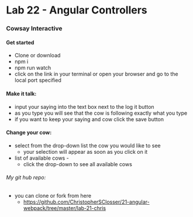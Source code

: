 Lab 22 - Angular Controllers
======

### Cowsay Interactive

#### Get started
  - Clone or download
  - npm i
  - npm run watch
  - click on the link in your terminal or open your browser and go to the local port specified

  #### Make it talk:
  - input your saying into the text box next to the log it button
  - as you type you will see that the cow is following exactly what you type
  - if you want to keep your saying and cow click the save button

  #### Change your cow:
  - select from the drop-down list the cow you would like to see
    * your selection will appear as soon as you click on it
  - list of available cows -
    * click the drop-down to see all available cows

  ###### My git hub repo:
  - you can clone or fork from here
    - https://github.com/ChristopherSClosser/21-angular-webpack/tree/master/lab-21-chris
